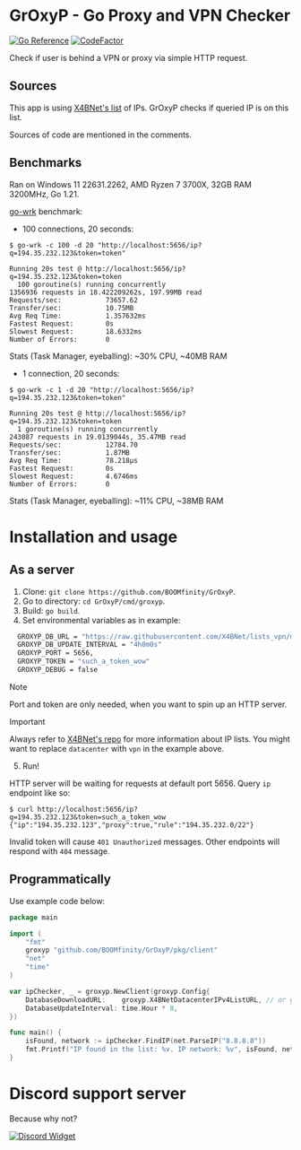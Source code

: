 # GrOxyP - Go Proxy and VPN Checker

[![Go Reference](https://pkg.go.dev/badge/github.com/BOOMfinity/GrOxyP.svg)](https://pkg.go.dev/github.com/BOOMfinity/GrOxyP)
[![CodeFactor](https://www.codefactor.io/repository/github/boomfinity/groxyp/badge)](https://www.codefactor.io/repository/github/boomfinity/groxyp)

Check if user is behind a VPN or proxy via simple HTTP request.

## Sources

This app is using [X4BNet's list](https://github.com/X4BNet/lists_vpn) of IPs. GrOxyP checks if queried IP is on this
list.

Sources of code are mentioned in the comments.

## Benchmarks

Ran on Windows 11 22631.2262, AMD Ryzen 7 3700X, 32GB RAM 3200MHz, Go 1.21.

[go-wrk](https://github.com/tsliwowicz/go-wrk) benchmark:

- 100 connections, 20 seconds:

```shell
$ go-wrk -c 100 -d 20 "http://localhost:5656/ip?q=194.35.232.123&token=token"

Running 20s test @ http://localhost:5656/ip?q=194.35.232.123&token=token
  100 goroutine(s) running concurrently
1356936 requests in 18.422209262s, 197.99MB read
Requests/sec:           73657.62
Transfer/sec:           10.75MB
Avg Req Time:           1.357632ms
Fastest Request:        0s
Slowest Request:        18.6332ms
Number of Errors:       0
```

Stats (Task Manager, eyeballing): ~30% CPU, ~40MB RAM

- 1 connection, 20 seconds:

```shell
$ go-wrk -c 1 -d 20 "http://localhost:5656/ip?q=194.35.232.123&token=token"

Running 20s test @ http://localhost:5656/ip?q=194.35.232.123&token=token
  1 goroutine(s) running concurrently
243087 requests in 19.0139044s, 35.47MB read
Requests/sec:           12784.70
Transfer/sec:           1.87MB
Avg Req Time:           78.218µs
Fastest Request:        0s
Slowest Request:        4.6746ms
Number of Errors:       0
```

Stats (Task Manager, eyeballing): ~11% CPU, ~38MB RAM

# Installation and usage

## As a server

1. Clone: `git clone https://github.com/BOOMfinity/GrOxyP`.
2. Go to directory: `cd GrOxyP/cmd/groxyp`.
3. Build: `go build`.
4. Set environmental variables as in example:

```sh
  GROXYP_DB_URL = "https://raw.githubusercontent.com/X4BNet/lists_vpn/main/output/datacenter/ipv4.txt"
  GROXYP_DB_UPDATE_INTERVAL = "4h0m0s"
  GROXYP_PORT = 5656,
  GROXYP_TOKEN = "such_a_token_wow"
  GROXYP_DEBUG = false
```

> [!NOTE]
> Port and token are only needed, when you want to spin up an HTTP server.

> [!IMPORTANT]
> Always refer to [X4BNet's repo](https://github.com/X4BNet/lists_vpn) for more information about IP lists. You might
> want to replace `datacenter` with `vpn` in the example above.

5. Run!

HTTP server will be waiting for requests at default port 5656. Query `ip` endpoint like so:

```shell
$ curl http://localhost:5656/ip?q=194.35.232.123&token=such_a_token_wow
{"ip":"194.35.232.123","proxy":true,"rule":"194.35.232.0/22"}
```

Invalid token will cause `401 Unauthorized` messages. Other endpoints will respond with `404` message.

## Programmatically

Use example code below:

```go
package main

import (
	"fmt"
	groxyp "github.com/BOOMfinity/GrOxyP/pkg/client"
	"net"
	"time"
)

var ipChecker, _ = groxyp.NewClient(groxyp.Config{
	DatabaseDownloadURL:    groxyp.X4BNetDatacenterIPv4ListURL, // or groxyp.X4BNetVPNIPv4ListURL, or any other with compatible format
	DatabaseUpdateInterval: time.Hour * 8,
})

func main() {
	isFound, network := ipChecker.FindIP(net.ParseIP("8.8.8.8"))
	fmt.Printf("IP found in the list: %v. IP network: %v", isFound, network.String())
}

```

# Discord support server

Because why not?

[![Discord Widget](https://discordapp.com/api/guilds/1036320104486547466/widget.png?style=banner4)](https://labs.boomfinity.xyz)
